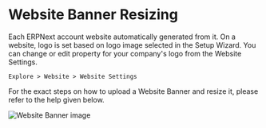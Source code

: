 # Website Banner Resizing

Each ERPNext account website automatically generated from it. On a website, logo is set based on logo image selected in the Setup Wizard. You can change or edit property for your company's logo from the Website Settings.

`Explore > Website > Website Settings`

For the exact steps on how to upload a Website Banner and resize it, please refer to the help given below.

<img class="screenshot" alt="Website Banner image" src="/docs/assets/img/articles/brand-logo.gif">